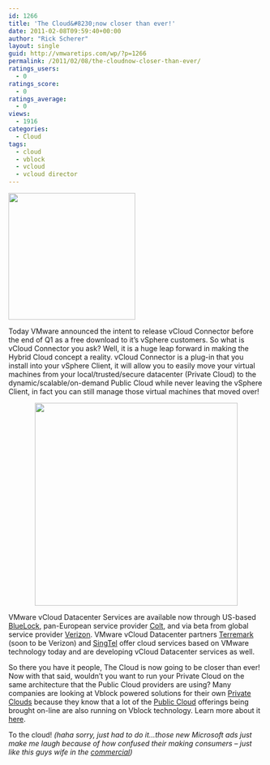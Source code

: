 ```yaml
---
id: 1266
title: 'The Cloud&#8230;now closer than ever!'
date: 2011-02-08T09:59:40+00:00
author: "Rick Scherer"
layout: single
guid: http://vmwaretips.com/wp/?p=1266
permalink: /2011/02/08/the-cloudnow-closer-than-ever/
ratings_users:
  - 0
ratings_score:
  - 0
ratings_average:
  - 0
views:
  - 1916
categories:
  - Cloud
tags:
  - cloud
  - vblock
  - vcloud
  - vcloud director
---
```

<a rel="attachment wp-att-1269" href="http://vmwaretips.com/wp/wp-content/uploads/2011/02/cloudpic.png"><img class="alignright size-medium wp-image-1269" title="Cloud Diagram" src="http://vmwaretips.com/wp/wp-content/uploads/2011/02/cloudpic-300x117.png" alt="" width="250" srcset="http://www.vmwaretips.com/wp/wp-content/uploads/2011/02/cloudpic-300x117.png 300w, http://www.vmwaretips.com/wp/wp-content/uploads/2011/02/cloudpic.png 989w" sizes="(max-width: 300px) 100vw, 300px" /></a>

Today VMware announced the intent to release vCloud Connector before the end of Q1 as a free download to it&#8217;s vSphere customers. So what is vCloud Connector you ask? Well, it is a huge leap forward in making the Hybrid Cloud concept a reality. vCloud Connector is a plug-in that you install into your vSphere Client, it will allow you to easily move your virtual machines from your local/trusted/secure datacenter (Private Cloud) to the dynamic/scalable/on-demand Public Cloud while never leaving the vSphere Client, in fact you can still manage those virtual machines that moved over!

<p style="text-align: center;">
  <a rel="attachment wp-att-1270" href="http://vmwaretips.com/wp/wp-content/uploads/2011/02/cloudconnector.png"><img class="aligncenter size-medium wp-image-1270" title="Cloud Connector" src="http://vmwaretips.com/wp/wp-content/uploads/2011/02/cloudconnector-300x225.png" alt="" width="400" srcset="http://www.vmwaretips.com/wp/wp-content/uploads/2011/02/cloudconnector-300x225.png 300w, http://www.vmwaretips.com/wp/wp-content/uploads/2011/02/cloudconnector.png 1500w" sizes="(max-width: 300px) 100vw, 300px" /></a>
</p>

VMware vCloud Datacenter Services are available now through US-based <a href="http://www.bluelock.com" target="_blank">BlueLock</a>, pan-European service provider <a href="http://www.colt.net/vmware-vcloud" target="_blank">Colt</a>, and via beta from global service provider <a href="http://www.verizonbusiness.com/Products/it/cloud-it/" target="_blank">Verizon</a>. VMware vCloud Datacenter partners <a href="http://www.terremark.com/services/cloudcomputing.aspx" target="_blank">Terremark</a> (soon to be Verizon) and <a href="http://business.singtel.com" target="_blank">SingTel</a> offer cloud services based on VMware technology today and are developing vCloud Datacenter services as well.

So there you have it people, The Cloud is now going to be closer than ever! Now with that said, wouldn&#8217;t you want to run your Private Cloud on the same architecture that the Public Cloud providers are using? Many companies are looking at Vblock powered solutions for their own <a href="http://vce.com/pdf/media/vce-pr-2011-01-27-claremont-mckenna-college.pdf" target="_blank">Private Clouds</a> because they know that a lot of the <a href="http://http://newsroom.cisco.com/dlls/2010/prod_091410d.html" target="_blank">Public Cloud</a> offerings being brought on-line are also running on Vblock technology. Learn more about it <a href="http://www.vce.com" target="_blank">here</a>.

To the cloud! _(haha sorry, just had to do it&#8230;those new Microsoft ads just make me laugh because of how confused their making consumers &#8211; just like this guys wife in the <a href="http://youtu.be/Lel3swo4RMc" target="_blank">commercial</a>)_